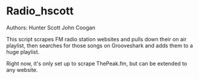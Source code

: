 Radio_hscott
=============
Authors:
Hunter Scott
John Coogan

This script scrapes FM radio station websites and pulls down their on air playlist, then searches for those songs on Grooveshark and adds them to a huge playlist.

Right now, it's only set up to scrape ThePeak.fm, but can be extended to any website.